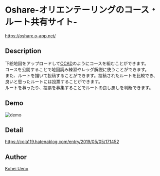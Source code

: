 Oshare-オリエンテーリングのコース・ルート共有サイト-
====

https://oshare.o-app.net/

## Description

下絵地図をアップロードして[OCAD](https://www.ocad.com/en/)のようにコースを組むことができます。  
コースを公開することで地図読み練習やレッグ解説に使うことができます。  
また、ルートを描いて投稿することができます。投稿されたルートを比較でき、良いと思ったルートには投票することができます。  
ルートを募ったり、投票を募集することでルートの良し悪しを判断できます。

## Demo

![demo](https://user-images.githubusercontent.com/22386678/57190439-1662fc80-6f55-11e9-8ff9-dc28b8464a0b.gif)

## Detail

https://cola119.hatenablog.com/entry/2019/05/05/171452

## Author

[Kohei Ueno](https://github.com/cola119)
